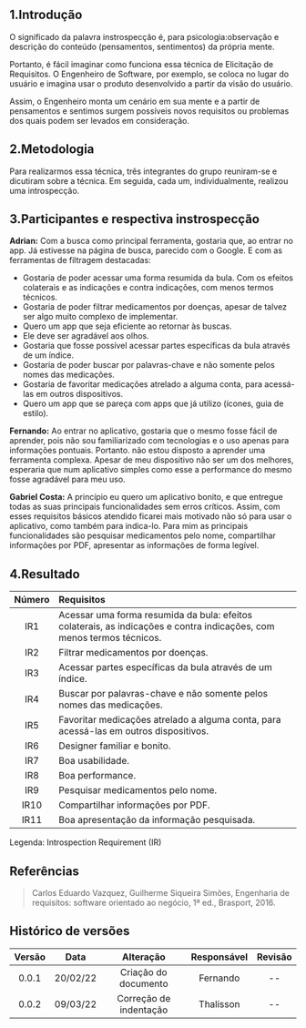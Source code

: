 ## 1.Introdução

  O significado da palavra instrospecção é, para psicologia:observação e descrição do conteúdo (pensamentos, sentimentos) da própria mente.
  
  Portanto, é fácil imaginar como funciona essa técnica de Elicitação de Requisitos. O Engenheiro de Software, por exemplo, se coloca no lugar do usuário e imagina usar o produto 
  desenvolvido a partir da visão do usuário.
  
  Assim, o Engenheiro monta um cenário em sua mente e a partir de pensamentos e sentimos surgem possíveis novos requisitos ou problemas dos quais podem ser levados em consideração.
  
## 2.Metodologia 
  
  Para realizarmos essa técnica, três integrantes do grupo reuniram-se e dicutiram sobre a técnica. Em seguida, cada um, individualmente, realizou uma introspecção.
  
## 3.Participantes e respectiva instrospecção

  **Adrian:** Com a busca como principal ferramenta, gostaria que, ao entrar no app. Já estivesse na página de busca, parecido com o Google. 
   E com as ferramentas de filtragem
   destacadas: 
  - Gostaria de poder acessar uma forma resumida da bula. Com os efeitos colaterais e as indicações e contra indicações, com menos termos técnicos. 
  - Gostaria de poder filtrar medicamentos por doenças, apesar de talvez ser algo muito complexo de implementar.
  - Quero um app que seja eficiente ao retornar às buscas. 
  - Ele deve ser agradável aos olhos. 
  - Gostaria que fosse possível acessar partes específicas da bula através de um índice.
  - Gostaria de poder buscar por palavras-chave e não somente pelos nomes das medicações.
  - Gostaria de favoritar medicações atrelado a alguma conta, para acessá-las em outros dispositivos.
  - Quero um app que se pareça com apps que já utilizo (ícones, guia de estilo).
   
   
   **Fernando:** Ao entrar no aplicativo, gostaria que o mesmo fosse fácil de aprender, pois não sou familiarizado com tecnologias e o uso apenas para informações pontuais. Portanto.
   não estou disposto a aprender uma ferramenta complexa.
   Apesar de meu dispositivo não ser um dos melhores, esperaria que num aplicativo simples como esse a performance do mesmo fosse agradável para meu uso.
    
   **Gabriel Costa:** A princípio eu quero um aplicativo bonito, e que entregue todas as suas principais funcionalidades sem erros críticos.  Assim, com esses requisitos básicos
   atendido ficarei mais motivado não só para usar o aplicativo, como também para indica-lo.
   Para mim as principais funcionalidades são pesquisar medicamentos pelo nome, compartilhar informações por PDF, apresentar as informações de forma legível.
   
## 4.Resultado
 
 | Número          | Requisitos     | 
 |:-----------------:|:-------------|
  |IR1| Acessar uma forma resumida da bula: efeitos colaterais, as indicações e contra indicações, com menos termos técnicos.|
  |IR2| Filtrar medicamentos por doenças.|
  |IR3| Acessar partes específicas da bula através de um índice.|
  |IR4| Buscar por palavras-chave e não somente pelos nomes das medicações.|
  |IR5| Favoritar medicações atrelado a alguma conta, para acessá-las em outros dispositivos.|
  |IR6| Designer familiar e bonito.|
  |IR7| Boa usabilidade.| 
  |IR8| Boa performance.|
  |IR9| Pesquisar medicamentos pelo nome.|
  |IR10| Compartilhar informações por PDF.|
  |IR11| Boa apresentação da informação pesquisada.|
  
  Legenda: Introspection Requirement (IR)
  
## Referências
> Carlos Eduardo Vazquez, Guilherme Siqueira Simões, Engenharia de requisitos: software orientado ao negócio, 1ª ed., Brasport, 2016.

## Histórico de versões
Versão|Data|Alteração|Responsável|Revisão|
:-:|:-:|:-:|:-:|:-:|
0.0.1|20/02/22|Criação do documento|Fernando | -- |
0.0.2|09/03/22|Correção de indentação|Thalisson| -- |
